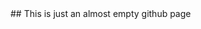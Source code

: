 <link href="https://fonts.googleapis.com/css?family=Roboto:300" rel="stylesheet">
## This is just an almost empty github page
<link rel="stylesheet" href="https://whadup.github.io/static-homepage/style.css">
<script src="https://d3js.org/d3.v3.min.js"></script>
<script src="https://whadup.github.io/static-homepage/script.js"></script>
<div id='d3div'></div>

